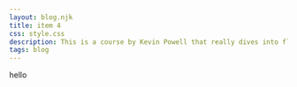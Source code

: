 ```yaml
---
layout: blog.njk
title: item 4
css: style.css
description: This is a course by Kevin Powell that really dives into flexbox.
tags: blog
---
```


hello